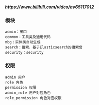 ##### https://www.bilibili.com/video/av65117012

### 模块
```
admin：接口
common：工具类及通用代码
mbg：实体类自动生成
search：搜索，基于Elasticsearch的搜索曾
security：security
```

### 权限
```
admin 用户
role 角色
permission 权限
admin_role 用户对应角色 
role_permission 角色对应权限
```

